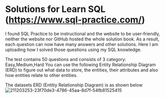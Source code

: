 # Solutions for Learn SQL (https://www.sql-practice.com/)
I found SQL Practice to be instructional and the website to be user-friendly, neither the website nor GitHub hosted the whole solution book. 
As a result, each question can now have many answers and other solutions. Here I am uploading how I solved those questions using my SQL knowledge.

The test contains 50 questions and consists of 3 category: Easy,Medium,Hard
You can use the following Entity Relationship Diagram (ERD) to figure out what data to store, the entities, their attributes and also how entities relate to other entities.

The datasets ERD (Entitiy Relationship Diagram) is as shown below
![211203253-23f70de3-4786-45aa-8d7f-54fb81525415](https://github.com/haripriyasvaz/Learn_SQL_solutions/assets/107941463/7caff995-1720-4727-b40c-fd6bbb59f361)






